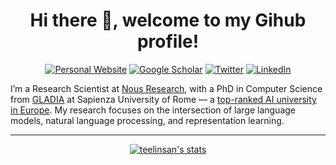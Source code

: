 <!--- ### Hi there 👋 --->

<h1 align="center"> Hi there 👋, welcome to my Gihub profile!</h1>

<p align="center">
  <a href="https://www.santilli.xyz/"><img alt="Personal Website" title="Personal Website"src="https://img.shields.io/badge/Website-Visit-blue?style=for-the-badge&logo=google-chrome"></a>
  <a href="https://scholar.google.com/citations?user=j2Y_XBIAAAAJ"><img alt="Google Scholar" title="Google Scholar"src="https://img.shields.io/badge/Google_Scholar-4285F4?style=for-the-badge&logo=googlescholar&logoColor=white"></a>
  <a href="https://twitter.com/teelinsan"><img alt="Twitter" title="Twitter" src="https://img.shields.io/badge/Twitter-1DA1F2?style=for-the-badge&logo=twitter&logoColor=white"/></a>
  <a href="https://it.linkedin.com/in/andreasantilli"><img alt="LinkedIn" title="LinkedIn"src="https://img.shields.io/badge/linkedin-%230077B5.svg?&style=for-the-badge&logo=linkedin&logoColor=white"></a>
</p>

I’m a Research Scientist at [Nous Research](https://nousresearch.com/), with a PhD in Computer Science from [GLADIA](https://gladia.di.uniroma1.it/) at Sapienza University of Rome — a [top-ranked AI university in Europe](https://tinyurl.com/3pmxw84v). My research focuses on the intersection of large language models, natural language processing, and representation learning.


---

<p align="center">
<a href="https://github.com/anuraghazra/github-readme-stats"><img alt="teelinsan's stats" src="https://github-readme-stats.vercel.app/api?username=teelinsan&show_icons=true&count_private=true&include_all_commits=true&hide=issues,contribs"></a><br>
</p>





<!--
**teelinsan/teelinsan** is a ✨ _special_ ✨ repository because its `README.md` (this file) appears on your GitHub profile.

Here are some ideas to get you started:

- 🔭 I’m currently working on ...
- 🌱 I’m currently learning ...
- 👯 I’m looking to collaborate on ...
- 🤔 I’m looking for help with ...
- 💬 Ask me about ...
- 📫 How to reach me: ...
- 😄 Pronouns: ...
- ⚡ Fun fact: ...
-->
